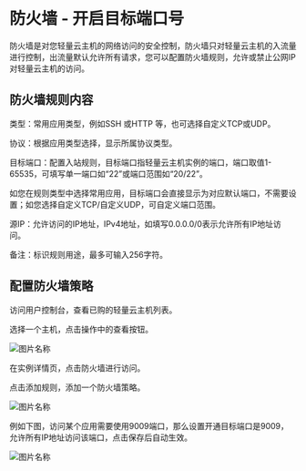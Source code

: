 # 防火墙 - 开启目标端口号


防火墙是对您轻量云主机的网络访问的安全控制，防火墙只对轻量云主机的入流量进行控制，出流量默认允许所有请求，您可以配置防火墙规则，允许或禁止公网IP对轻量云主机的访问。



## 防火墙规则内容

类型：常用应用类型，例如SSH 或HTTP 等，也可选择自定义TCP或UDP。

协议：根据应用类型选择，显示所属协议类型。

目标端口：配置入站规则，目标端口指轻量云主机实例的端口，端口取值1-65535，可填写单一端口如“22”或端口范围如“20/22”。

如您在规则类型中选择常用应用，目标端口会直接显示为对应默认端口，不需要设置；如您选择自定义TCP/自定义UDP，可自定义端口范围。

源IP：允许访问的IP地址，IPv4地址，如填写0.0.0.0/0表示允许所有IP地址访问。

备注：标识规则用途，最多可输入256字符。


## 配置防火墙策略

访问用户控制台，查看已购的轻量云主机列表。


选择一个主机，点击操作中的查看按钮。

![图片名称](https://img1.jcloudcs.com/image/step0906/4.png)


在实例详情页，点击防火墙进行访问。

点击添加规则，添加一个防火墙策略。

![图片名称](https://img1.jcloudcs.com/image/step0906/4.png)


例如下图，访问某个应用需要使用9009端口，那么设置开通目标端口是9009，允许所有IP地址访问该端口，点击保存后自动生效。

![图片名称](https://img1.jcloudcs.com/image/step0906/4.png)
